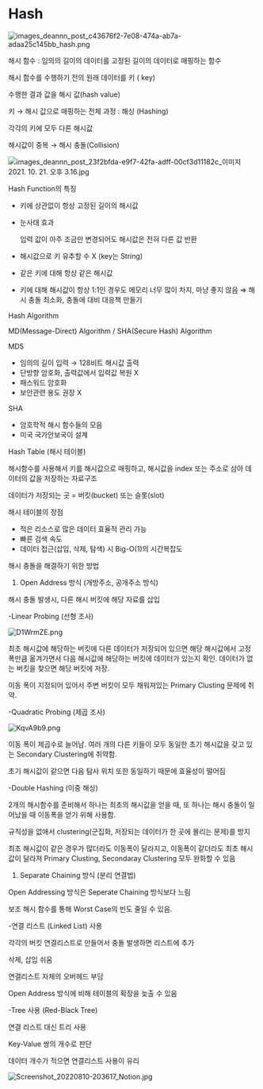 # Hash

![images_deannn_post_c43676f2-7e08-474a-ab7a-adaa25c145bb_hash.png](%E1%84%8C%E1%85%A1%E1%84%85%E1%85%AD%E1%84%80%E1%85%AE%E1%84%8C%E1%85%A9%206a98601971254943b7eae2f71c246deb/images_deannn_post_c43676f2-7e08-474a-ab7a-adaa25c145bb_hash.png)

해시 함수 : 임의의 길이의 데이터를 고정된 길이의 데이터로 매핑하는 함수

해시 함수를 수행하기 전의 원래 데이터를  키 ( key)

수행한 결과 값을 해시 값(hash value)

키 → 해시 값으로 매핑하는 전체 과정 : 해싱 (Hashing)

각각의 키에 모두 다른 해시값

해시값이 중복 → 해시 충돌(Collision)

![images_deannn_post_23f2bfda-e9f7-42fa-adff-00cf3d11182c_이미지 2021. 10. 21. 오후 3.16.jpg](%E1%84%8C%E1%85%A1%E1%84%85%E1%85%AD%E1%84%80%E1%85%AE%E1%84%8C%E1%85%A9%206a98601971254943b7eae2f71c246deb/images_deannn_post_23f2bfda-e9f7-42fa-adff-00cf3d11182c_%25EC%259D%25B4%25EB%25AF%25B8%25EC%25A7%2580_2021._10._21._%25EC%2598%25A4%25ED%259B%2584_3.16.jpg)

Hash Function의 특징

- 키에 상관없이 항상 고정된 길이의 해시값
- 눈사태 효과
    
    입력  값이 아주 조금만 변경되어도 해시값은 전혀 다른 값 반환
    
- 해시값으로 키 유추할 수 X (key는 String)
- 같은 키에 대해 항상 같은 해시값
- 키에 대해 해시값이 항상 1:1인 경우도 메모리 너무 많이 차지, 마냥 좋지 않음 ⇒ 해시 충돌 최소화, 충돌에 대비 대응책 만들기

Hash Algorithm

MD(Message-Direct) Algorithm / SHA(Secure Hash) Algorithm

MD5

- 임의의 길이 입력 → 128비트 해시값 출력
- 단방향 암호화, 출력값에서 입력값 복원  X
- 패스워드 암호화
- 보안관련 용도 권장 X

SHA

- 암호학적 해시 함수들의 모음
- 미국 국가안보국이 설계

Hash Table (해시 테이블)

해시함수를 사용해서 키를 해시값으로 매핑하고, 해시값을 index 또는 주소로 삼아 데이터의 값을 저장하는 자료구조

데이터가 저장되는 곳 = 버킷(bucket) 또는 슬롯(slot)

해시 테이블의 장점

- 적은 리소스로 많은 데이터 효율적 관리 가능
- 빠른 검색 속도
- 데이터 접근(삽입, 삭제, 탐색) 시 Big-O(1)의 시간복잡도

해시 충돌을 해결하기 위한 방법

1. Open Address 방식 (개방주소, 공개주소 방식)

해시 충돌 발생시, 다른 해시 버킷에 해당 자료를 삽입

-Linear Probing (선형 조사)

![D1WrmZE.png](%E1%84%8C%E1%85%A1%E1%84%85%E1%85%AD%E1%84%80%E1%85%AE%E1%84%8C%E1%85%A9%206a98601971254943b7eae2f71c246deb/D1WrmZE.png)

최초 해시값에 해당하는 버킷에 다른 데이터가 저장되어 있으면 해당 해시값에서 고정 폭만큼 옮겨가면서 다음 해시값에 해당하는 버킷에 데이터가 있는지 확인. 데이터가 없는 버킷을 찾으면 해당 버킷에 저장.

이동 폭이 지정되어 있어서 주변 버킷이 모두 채워져있는  Primary Clusting 문제에 취약.

-Quadratic Probing (제곱 조사)

![KqvA9b9.png](%E1%84%8C%E1%85%A1%E1%84%85%E1%85%AD%E1%84%80%E1%85%AE%E1%84%8C%E1%85%A9%206a98601971254943b7eae2f71c246deb/KqvA9b9.png)

이동 폭이 제곱수로 늘어남. 여러 개의 다른 키들이 모두 동일한 초기 해시값을 갖고 있는 Secondary Clustering에 취약함.

초기 해시값이 같으면 다음 탐사 위치 또한 동일하기 때문에 효율성이 떨어짐

-Double Hashing (이중 해싱)

2개의 해시함수를 준비해서 하나는 최초의 해시값을 얻을 때, 또 하나는 해시 충돌이 일어났을 때 이동폭을 얻기 위해 사용함.

규칙성을 없애서 clustering(군집화,  저장되는 데이터가 한 곳에 몰리는 문제)를 방지

최초 해시값이 같은 경우가 많더라도 이동폭이 달라지고, 이동폭이 같더라도 최초 해시값이 달라져 Primary Clusting, Secondaray Clustering 모두 완화할 수 있음

1. Separate Chaining 방식 (분리 연결법)

Open Addressing 방식은 Seperate Chaining 방식보다 느림

보조 해시 함수를 통해 Worst Case의 빈도 줄일 수 있음.

 -연결 리스트 (Linked List) 사용

각각의 버킷 연결리스트로 만들어서 충돌 발생하면 리스트에 추가

삭제, 삽입 쉬움

연결리스트 자체의 오버헤드 부담

Open Address 방식에 비해 테이블의 확장을 늦출 수 있음

 -Tree 사용 (Red-Black Tree)

연결 리스트 대신 트리 사용

Key-Value 쌍의 개수로 판단

데이터 개수가 적으면 연결리스트 사용이 유리

![Screenshot_20220810-203617_Notion.jpg](%E1%84%8C%E1%85%A1%E1%84%85%E1%85%AD%E1%84%80%E1%85%AE%E1%84%8C%E1%85%A9%206a98601971254943b7eae2f71c246deb/Screenshot_20220810-203617_Notion.jpg)
